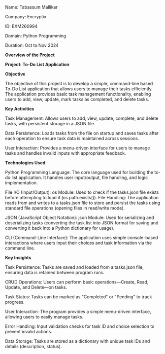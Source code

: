 Name: Tabassum Mallikar

Company: Encryptix

ID: EXM260994

Domain: Python Programming

Duration: Oct to Nov 2024

**Overview of the Project**

**Project: To-Do List Application**

**Objective**

The objective of this project is to develop a simple, command-line based To-Do List application that allows users to manage their tasks efficiently. The application provides basic task management functionality, enabling users to add, view, update, mark tasks as completed, and delete tasks.

**Key Activities**

Task Management: Allows users to add, view, update, complete, and delete tasks, with persistent storage in a JSON file.

Data Persistence: Loads tasks from the file on startup and saves tasks after each operation to ensure task data is maintained across sessions.

User Interaction: Provides a menu-driven interface for users to manage tasks and handles invalid inputs with appropriate feedback.

**Technologies Used**

Python Programming Language:
The core language used for building the to-do list application. It handles user input/output, file handling, and logic implementation.

File I/O (Input/Output):
os Module: Used to check if the tasks.json file exists before attempting to load it (os.path.exists()).
File Handling: The application reads from and writes to a tasks.json file to store and persist the tasks using standard file operations (opening files in read/write mode).

JSON (JavaScript Object Notation):
json Module: Used for serializing and deserializing tasks (converting the task list into JSON format for saving and converting it back into a Python dictionary for usage).

CLI (Command-Line Interface):
The application uses simple console-based interactions where users input their choices and task information via the command line.

**Key Insights**

Task Persistence: Tasks are saved and loaded from a tasks.json file, ensuring data is retained between program runs.

CRUD Operations: Users can perform basic operations—Create, Read, Update, and Delete—on tasks.

Task Status: Tasks can be marked as "Completed" or "Pending" to track progress.

User Interaction: The program provides a simple menu-driven interface, allowing users to easily manage tasks.

Error Handling: Input validation checks for task ID and choice selection to prevent invalid actions.

Data Storage: Tasks are stored as a dictionary with unique task IDs and details (description, status).
